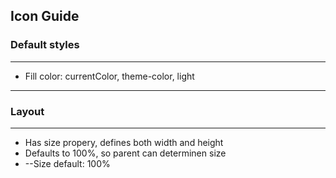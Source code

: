 ##  Icon Guide
### Default styles
---
* Fill color:        currentColor, theme-color, light
---
### Layout
---
* Has size propery, defines both width and height
* Defaults to 100%, so parent can determinen size
* --Size default: 100%